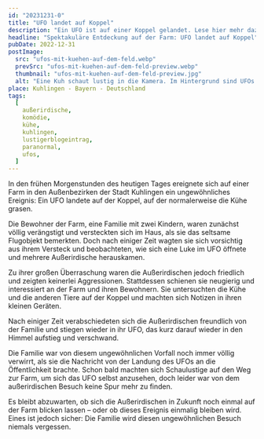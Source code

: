 ```yaml
---
id: "20231231-0"
title: "UFO landet auf Koppel"
description: "Ein UFO ist auf einer Koppel gelandet. Lese hier mehr dazu."
headline: "Spektakuläre Entdeckung auf der Farm: UFO landet auf Koppel"
pubDate: 2022-12-31
postImage:
  src: "ufos-mit-kuehen-auf-dem-feld.webp"
  prevSrc: "ufos-mit-kuehen-auf-dem-feld-preview.webp"
  thumbnail: "ufos-mit-kuehen-auf-dem-feld-preview.jpg"
  alt: "Eine Kuh schaut lustig in die Kamera. Im Hintergrund sind UFOs zu sehen."
place: Kuhlingen - Bayern - Deutschland
tags:
  [
    außerirdische,
    komödie,
    kühe,
    kuhlingen,
    lustigerblogeintrag,
    paranormal,
    ufos,
  ]
---
```


In den frühen Morgenstunden des heutigen Tages ereignete sich auf einer Farm in den Außenbezirken der Stadt Kuhlingen ein ungewöhnliches Ereignis: Ein UFO landete auf der Koppel, auf der normalerweise die Kühe grasen.

Die Bewohner der Farm, eine Familie mit zwei Kindern, waren zunächst völlig verängstigt und versteckten sich im Haus, als sie das seltsame Flugobjekt bemerkten. Doch nach einiger Zeit wagten sie sich vorsichtig aus ihrem Versteck und beobachteten, wie sich eine Luke im UFO öffnete und mehrere Außerirdische herauskamen.

Zu ihrer großen Überraschung waren die Außerirdischen jedoch friedlich und zeigten keinerlei Aggressionen. Stattdessen schienen sie neugierig und interessiert an der Farm und ihren Bewohnern. Sie untersuchten die Kühe und die anderen Tiere auf der Koppel und machten sich Notizen in ihren kleinen Geräten.

Nach einiger Zeit verabschiedeten sich die Außerirdischen freundlich von der Familie und stiegen wieder in ihr UFO, das kurz darauf wieder in den Himmel aufstieg und verschwand.

Die Familie war von diesem ungewöhnlichen Vorfall noch immer völlig verwirrt, als sie die Nachricht von der Landung des UFOs an die Öffentlichkeit brachte. Schon bald machten sich Schaulustige auf den Weg zur Farm, um sich das UFO selbst anzusehen, doch leider war von dem außerirdischen Besuch keine Spur mehr zu finden.

Es bleibt abzuwarten, ob sich die Außerirdischen in Zukunft noch einmal auf der Farm blicken lassen – oder ob dieses Ereignis einmalig bleiben wird. Eines ist jedoch sicher: Die Familie wird diesen ungewöhnlichen Besuch niemals vergessen.
